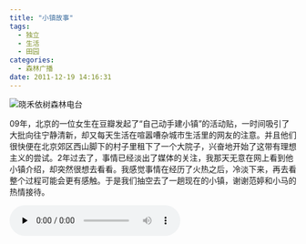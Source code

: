 ```yaml
---
title: "小镇故事"
tags:
  - 独立
  - 生活
  - 田园
categories:
  - 森林广播
date: 2011-12-19 14:16:31
---
```


![晓禾依树森林电台](../../../images/radiocover/radio_030.jpg) 

09年，北京的一位女生在豆瓣发起了“自己动手建小镇”的活动贴，一时间吸引了大批向往宁静清新，却又每天生活在喧嚣嘈杂城市生活里的网友的注意。并且他们很快便在北京郊区西山脚下的村子里租下了一个大院子，兴奋地开始了这带有理想主义的尝试。2年过去了，事情已经淡出了媒体的关注，我那天无意在网上看到他小镇介绍，却突然很想去看看。我感觉事情在经历了火热之后，冷淡下来，再去看整个过程可能会更有感触。于是我们抽空去了一趟现在的小镇，谢谢范婷和小马的热情接待。   

<audio id="audio" controls="" preload="none">
  <source id="mp3" src="http://www.coletree.com/radio/coletree_radio_030.mp3">
</audio>